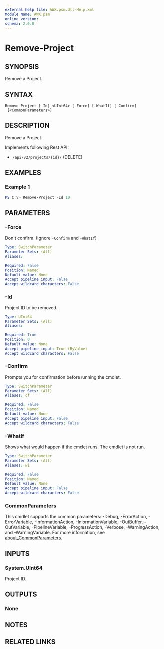 ```yaml
---
external help file: AWX.psm.dll-Help.xml
Module Name: AWX.psm
online version:
schema: 2.0.0
---
```


# Remove-Project

## SYNOPSIS
Remove a Project.

## SYNTAX

```
Remove-Project [-Id] <UInt64> [-Force] [-WhatIf] [-Confirm]
 [<CommonParameters>]
```

## DESCRIPTION
Remove a Project.

Implements following Rest API:  
- `/api/v2/projects/{id}/` (DELETE)  

## EXAMPLES

### Example 1
```powershell
PS C:\> Remove-Project -Id 10
```

## PARAMETERS

### -Force
Don't confirm. (Ignore `-Confirm` and `-WhatIf`)

```yaml
Type: SwitchParameter
Parameter Sets: (All)
Aliases:

Required: False
Position: Named
Default value: None
Accept pipeline input: False
Accept wildcard characters: False
```

### -Id
Project ID to be removed.

```yaml
Type: UInt64
Parameter Sets: (All)
Aliases:

Required: True
Position: 0
Default value: None
Accept pipeline input: True (ByValue)
Accept wildcard characters: False
```

### -Confirm
Prompts you for confirmation before running the cmdlet.

```yaml
Type: SwitchParameter
Parameter Sets: (All)
Aliases: cf

Required: False
Position: Named
Default value: None
Accept pipeline input: False
Accept wildcard characters: False
```

### -WhatIf
Shows what would happen if the cmdlet runs.
The cmdlet is not run.

```yaml
Type: SwitchParameter
Parameter Sets: (All)
Aliases: wi

Required: False
Position: Named
Default value: None
Accept pipeline input: False
Accept wildcard characters: False
```

### CommonParameters
This cmdlet supports the common parameters: -Debug, -ErrorAction, -ErrorVariable, -InformationAction, -InformationVariable, -OutBuffer, -OutVariable, -PipelineVariable, -ProgressAction, -Verbose, -WarningAction, and -WarningVariable. For more information, see [about_CommonParameters](http://go.microsoft.com/fwlink/?LinkID=113216).

## INPUTS

### System.UInt64
Project ID.

## OUTPUTS

### None
## NOTES

## RELATED LINKS
